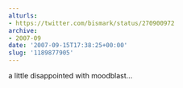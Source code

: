 ```yaml
---
alturls:
- https://twitter.com/bismark/status/270900972
archive:
- 2007-09
date: '2007-09-15T17:38:25+00:00'
slug: '1189877905'
---
```


a little disappointed with moodblast...

